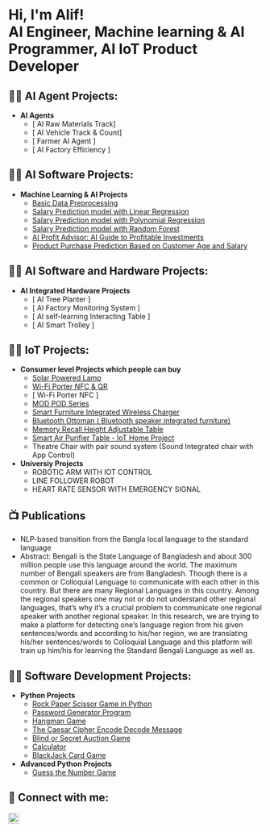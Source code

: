 <h1>Hi, I'm Alif! <br/>AI Engineer</a>, Machine learning & AI Programmer, AI IoT Product Developer</h1>

<h2>👨‍💻 AI Agent Projects:</h2>

- <b>AI Agents</b>
  - [ AI Raw Materials Track]
  - [ AI Vehicle Track & Count]
  - [ Farmer AI Agent ]
  - [ AI Factory Efficiency ]



<h2>👨‍💻 AI Software Projects:</h2>

- <b>Machine Learning & AI Projects</b>
  - [ Basic Data Preprocessing ](https://github.com/alifarman007/Basic-Data-Preprocessing)
  - [ Salary Prediction model with Linear Regression ](https://github.com/alifarman007/Salary_Prediction_with_linear_Regression)
  - [ Salary Prediction model with Polynomial Regression ](https://github.com/alifarman007/Salary-Predict-with-Polynomial-Regression)
  - [ Salary Prediction model with Random Forest ](https://github.com/alifarman007/Salary-Prediction-model-with-Random-Forest)
  - [ AI Profit Advisor: AI Guide to Profitable Investments ](https://github.com/alifarman007/AI-Profit-Advisor-Guide-to-Profitable-Investments)
  - [ Product Purchase Prediction Based on Customer Age and Salary ](https://github.com/alifarman007/Product-Purchase-Prediction-Based-on-Customer)

<h2>👨‍💻 AI Software and Hardware Projects:</h2>

- <b>AI Integrated Hardware Projects</b>
  - [ AI Tree Planter ]
  - [ AI Factory Monitoring System ]
  - [ AI self-learning Interacting Table ]
  - [ AI Smart Trolley ]

<h2>👨‍💻 IoT Projects:</h2>

- <b>Consumer level Projects which people can buy</b>
  - [ Solar Powered Lamp ](https://github.com/alifarman007/Solar-Powered-Lamp)
  - [ Wi-Fi Porter NFC & QR ](https://github.com/alifarman007/WIFI-Porter-NFC-and-QR)
  - [ Wi-Fi Porter NFC ]
  - [ MOD POD Series ](https://github.com/alifarman007/MOD-POD-Series)
  - [ Smart Furniture Integrated Wireless Charger ](https://github.com/alifarman007/Smart-Furniture-Wireless-Charging-Integrated)
  - [ Bluetooth Ottoman ( Bluetooth speaker integrated furniture) ](https://github.com/alifarman007/Bluetooth-Ottoman-Bluetooth-speaker-integrated-furniture)
  - [ Memory Recall Height Adjustable Table ](https://github.com/alifarman007/Height-Adjustable-Table)
  - [ Smart Air Purifier Table - IoT Home Project ](https://github.com/alifarman007/Smart-Air-Purifier-Table)
  - Theatre Chair with pair sound system (Sound Integrated chair with App Control)
- <b>Universiy Projects</b>
  - ROBOTIC ARM WITH IOT CONTROL
  - LINE FOLLOWER ROBOT
  - HEART RATE SENSOR WITH EMERGENCY SIGNAL
  
<h2>📺 Publications</h2>

- NLP-based transition from the Bangla local language to the standard language
- Abstract: Bengali is the State Language of Bangladesh and about 300 million people use this language around the world. The maximum number of Bengali speakers are from Bangladesh. Though there is a common or Colloquial Language to communicate with each other in this country. But there are many Regional Languages in this country. Among the regional speakers one may not or do not understand other regional languages, that’s why it’s a crucial problem to communicate one regional speaker with another regional speaker. In this research, we are trying to make a platform for detecting one’s language region from his given sentences/words and according to his/her region, we are translating his/her sentences/words to Colloquial Language and this platform will train up him/his for learning the Standard Bengali Language as well as.

<h2>👨‍💻 Software Development Projects:</h2>

- <b>Python Projects</b>
  - [Rock Paper Scissor Game in Python](https://github.com/alifarman007/Rock-Paper-Scissor-Game)
  - [Password Generator Program](https://github.com/alifarman007/Password-Generator-Program)
  - [Hangman Game](https://github.com/alifarman007/Hangman-Game)
  - [The Caesar Cipher Encode Decode Message](https://github.com/alifarman007/The-Caesar-Cipher-Encoding-Decoding-Message)
  - [Blind or Secret Auction Game](https://github.com/alifarman007/Blind-or-Secret-Auction-Game)
  - [Calculator](https://github.com/alifarman007/Calculator)
  - [BlackJack Card Game](https://github.com/alifarman007/BlackJack-Card-Game)
- <b>Advanced Python Projects</b>
  - [Guess the Number Game](https://github.com/alifarman007/Guess-the-Number-Game)


<h2> 🤳 Connect with me:</h2>


[<img align="left" alt="JoshMadakor | LinkedIn" width="22px" src="https://cdn.jsdelivr.net/npm/simple-icons@v3/icons/linkedin.svg" />][linkedin]




[linkedin]: https://www.linkedin.com/in/alifarman07/

<!--
**joshmadakor1/joshmadakor1** is a ✨ _special_ ✨ repository because its `README.md` (this file) appears on your GitHub profile.

Here are some ideas to get you started:

- 🔭 I’m currently working on ...
- 🌱 I’m currently learning ...
- 👯 I’m looking to collaborate on ...
- 🤔 I’m looking for help with ...
- 💬 Ask me about ...
- 📫 How to reach me: ...
- 😄 Pronouns: ...
- ⚡ Fun fact: ...
-->
